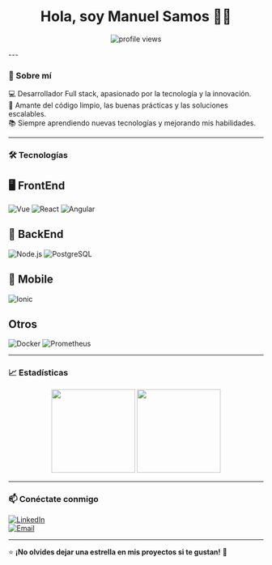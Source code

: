 <h1 align="center">Hola, soy Manuel Samos 👋🚀</h1>
<p align="center">
  <img src="https://komarev.com/ghpvc/?username=ManuelSamos&label=Visitas&color=blue&style=flat" alt="profile views" />
</p>
---

### 🌟 Sobre mí  
💻 Desarrollador Full stack, apasionado por la tecnología y la innovación.  
🚀 Amante del código limpio, las buenas prácticas y las soluciones escalables.  
📚 Siempre aprendiendo nuevas tecnologías y mejorando mis habilidades.  

---

### 🛠️ Tecnologías  
## 🖥️ FrontEnd
![Vue](https://img.shields.io/badge/Vue-53bb83?style=for-the-badge&logo=vue&logoColor=black)
![React](https://img.shields.io/badge/React-61DAFB?style=for-the-badge&logo=react&logoColor=black)
![Angular](https://img.shields.io/badge/Angular-CB1720?style=for-the-badge&logo=angular&logoColor=white)

## 💾 BackEnd
![Node.js](https://img.shields.io/badge/Node.js-339933?style=for-the-badge&logo=nodedotjs&logoColor=white)
![PostgreSQL](https://img.shields.io/badge/PostgreSQL-336791?style=for-the-badge&logo=postgresql&logoColor=white)

## 📱 Mobile
![Ionic](https://img.shields.io/badge/Ionic-5D80F1?style=for-the-badge&logo=ionic&logoColor=white)

## Otros
![Docker](https://img.shields.io/badge/Docker-2496ED?style=for-the-badge&logo=docker&logoColor=white)
![Prometheus](https://img.shields.io/badge/Prometheus-E6522C?style=for-the-badge&logo=prometheus&logoColor=white)

---

### 📈 Estadísticas  
<p align="center">
  <img src="https://github-readme-stats.vercel.app/api?username=ManuelSamos&show_icons=true&theme=radical" height="165"/>
  <img src="https://github-readme-streak-stats.herokuapp.com/?user=ManuelSamos&theme=radical" height="165"/>
</p>

---

### 📫 Conéctate conmigo  
[![LinkedIn](https://img.shields.io/badge/LinkedIn-0077B5?style=for-the-badge&logo=linkedin&logoColor=white)](https://www.linkedin.com/in/manuel-samos-16ab22314)  
[![Email](https://img.shields.io/badge/Email-D14836?style=for-the-badge&logo=gmail&logoColor=white)](mailto:tucorreo@gmail.com)

---

⭐ **¡No olvides dejar una estrella en mis proyectos si te gustan!** 🌟  
